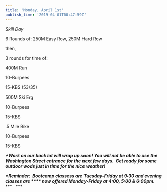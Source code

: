 ```yaml
---
title: 'Monday, April 1st'
publish_time: '2019-04-01T00:47:59Z'
---
```


*Skill Day*

6 Rounds of: 250M Easy Row, 250M Hard Row

then,

3 rounds for time of:

400M Run

10-Burpees

15-KBS (53/35)

500M Ski Erg

10-Burpees

15-KBS

.5 Mile Bike

10-Burpees

15-KBS

***\*Work on our back lot will wrap up soon! You will not be able to use
the Washington Street entrance for the next few days.  Get ready for
some outdoor wods just in time for the nice weather!***

***\*Reminder:  Bootcamp classess are Tuesday-Friday at 9:30 and evening
classes are **** now offered Monday-Friday at 4:00, 5:00 & 6:00pm.***
***   ***
